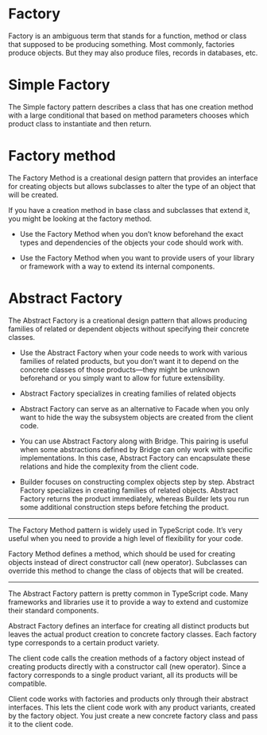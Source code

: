 # Factory

Factory is an ambiguous term that stands for a function, method or class that supposed to be producing something. Most commonly, factories produce objects. But they may also produce files, records in databases, etc.

# Simple Factory

The Simple factory pattern  describes a class that has one creation method with a large conditional that based on method parameters chooses which product class to instantiate and then return.

# Factory method

The Factory Method  is a creational design pattern that provides an interface for creating objects but allows subclasses to alter the type of an object that will be created.

If you have a creation method in base class and subclasses that extend it, you might be looking at the factory method.

- Use the Factory Method when you don’t know beforehand the exact types and dependencies of the objects your code should work with.

-  Use the Factory Method when you want to provide users of your library or framework with a way to extend its internal components.

# Abstract Factory

The Abstract Factory is a creational design pattern that allows producing families of related or dependent objects without specifying their concrete classes.

- Use the Abstract Factory when your code needs to work with various families of related products, but you don’t want it to depend on the concrete classes of those products—they might be unknown beforehand or you simply want to allow for future extensibility.

- Abstract Factory specializes in creating families of related objects

- Abstract Factory can serve as an alternative to Facade when you only want to hide the way the subsystem objects are created from the client code.

- You can use Abstract Factory along with Bridge. This pairing is useful when some abstractions defined by Bridge can only work with specific implementations. In this case, Abstract Factory can encapsulate these relations and hide the complexity from the client code.
     
- Builder focuses on constructing complex objects step by step. Abstract Factory specializes in creating families of related objects. Abstract Factory returns the product immediately, whereas Builder lets you run some additional construction steps before fetching the product.

------
The Factory Method pattern is widely used in TypeScript code. It’s very useful when you need to provide a high level of flexibility for your code.

Factory Method defines a method, which should be used for creating objects instead of direct constructor call (new operator). Subclasses can override this method to change the class of objects that will be created.

------

The Abstract Factory pattern is pretty common in TypeScript code. Many frameworks and libraries use it to provide a way to extend and customize their standard components.

Abstract Factory defines an interface for creating all distinct products but leaves the actual product creation to concrete factory classes. Each factory type corresponds to a certain product variety.

The client code calls the creation methods of a factory object instead of creating products directly with a constructor call (new operator). Since a factory corresponds to a single product variant, all its products will be compatible.

Client code works with factories and products only through their abstract interfaces. This lets the client code work with any product variants, created by the factory object. You just create a new concrete factory class and pass it to the client code.